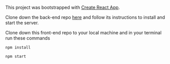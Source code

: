This project was bootstrapped with [Create React App](https://github.com/facebook/create-react-app).

Clone down the back-end repo [here]() and follow its instructions to install and start the server.

Clone down this front-end repo to your local machine and in your terminal run these commands

`npm install`

```npm start```
